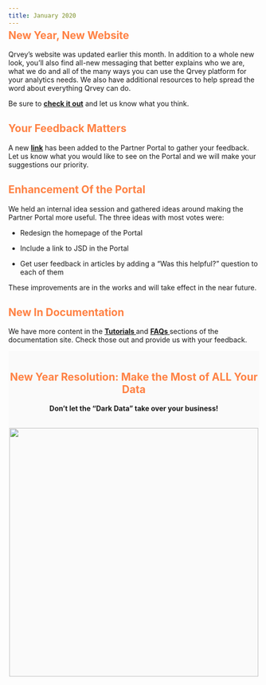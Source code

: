 ```yaml
---
title: January 2020
---
```


<h2 style="color:#FF8143; margin-top: -10px;">New Year, New Website</h2>

Qrvey’s website was updated earlier this month. In addition to a whole new look, you’ll also find all-new messaging that better explains who we are, what we do and all of the many ways you can use the Qrvey platform for your analytics needs. We also have additional resources to help spread the word about everything Qrvey can do. 

Be sure to <a href="https://qrvey.com/"><strong>check it out</strong></a> and let us know what you think.

<!--truncate-->

<h2 style="color:#FF8143">Your Feedback Matters</h2>

A new <a href="https://partners.qrvey.com/docs/faqs/ask-us/"><strong>link</strong></a> has been added to the Partner Portal to gather your feedback. Let us know what you would like to see on the Portal and we will make your suggestions our priority. 

<h2 style="color:#FF8143">Enhancement Of the Portal</h2>

We held an internal idea session and gathered ideas around making the Partner Portal more useful. The three ideas with most votes were:

* Redesign the homepage of the Portal

* Include a link to JSD in the Portal

* Get user feedback in articles by adding a “Was this helpful?” question to each of them

These improvements are in the works and will take effect in the near future.

<h2 style="color:#FF8143"> New In Documentation </h2>

We have more content in the <a href="https://partners.qrvey.com/docs/tutorials/first-analytic-app/"> <strong> Tutorials </strong> </a> and <a href="https://partners.qrvey.com/docs/faqs/aws-faqs-intro/"> <strong> FAQs </strong></a> sections of the documentation site. Check those out and provide us with your feedback.

<div style="background:#FAFAFA; padding-top:10px;">
    <h2 style="text-align:center; color:#FF8143">
    New Year Resolution: Make the Most of ALL Your Data
    </h2>
    <p style="text-align:center">
    <strong> Don’t let the “Dark Data” take over your business! </strong>
    <p>
    <br>
    <img src="https://s3.amazonaws.com/cdn.qrvey.com/newsletter/infographics3.jpg" style="margin:auto; display:block;" width="500" />
<div>
